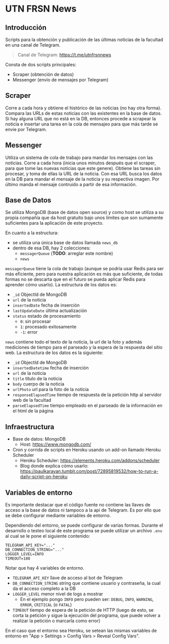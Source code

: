 # UTN FRSN News

## Introducción

Scripts para la obtención y publicación de las últimas noticias de la facultad en una canal de Telegram.

> Canal de Telegram: https://t.me/utnfrsnnews

Consta de dos scripts principales:

- Scraper (obtención de datos)
- Messenger (envío de mensajes por Telegram)

## Scraper

Corre a cada hora y obtiene el histórico de las noticias (no hay otra forma). Compara las URLs de estas noticias con las existentes en la base de datos. Si hay alguna URL que no está en la DB, entonces procede a scrapear la noticia e insertar una tarea en la cola de mensajeo para que más tarde se envie por Telegram.

## Messenger

Utiliza un sistema de cola de trabajo para mandar los mensajes con las noticias. Corre a cada hora (inicia unos minutos después que el scraper, para que tome las nuevas noticias que este genere). Obtiene las tareas sin procesar, y toma de ellas la URL de la noticia. Con esa URL busca los datos en la DB para mandar el mensaje de la noticia y su respectiva imagen. Por último manda el mensaje contruido a partir de esa información.

## Base de Datos

Se utiliza MongoDB (base de datos open source) y como host se utiliza a su propia compañía que da host gratuito bajo unos límites que son sumamente suficientes para la aplicación de este proyecto.

En cuanto a la estructura:

- se utiliza una única base de datos llamada `news_db`
- dentro de esa DB, hay 2 colecciones:
  - `messagerQueue` (**TODO**: arreglar este nombre)
  - `news`

`messagerQueue` tiene la cola de trabajo (aunque se podría usar Redis para ser más eficiente, pero para nuestra aplicación es más que suficiente, de todas formas no se descarta que en el futuro se pueda aplicar Redis para aprender cómo usarlo). La estructura de los datos es:

- `_id` ObjectId de MongoDB
- `url` de la noticia
- `insertedDate` fecha de inserción
- `lastUpdateDate` última actualización
- `status` estado de procesamiento
  - `0`: sin procesar
  - `1`: procesado exitosamente
  - `-1`: error

`news` contiene todo el texto de la noticia, la url de la foto y además mediciones de tiempo para el parseado y la espera de la respuesta del sitio web. La estructura de los datos es la siguiente:

- `_id` ObjectId de MongoDB
- `insertedDatetime` fecha de inserción
- `url` de la noticia
- `title` título de la noticia
- `body` cuerpo de la noticia
- `urlPhoto` url para la foto de la noticia
- `responseElapsedTime` tiempo de respuesta de la petición http al servidor web de la facultad
- `parseElapsedTime` tiempo empleado en el parseado de la información en el html de la página

## Infraestructura

- Base de datos: MongoDB
  - Host: https://www.mongodb.com/
- Cron y corrida de scripts en Heroku usando un add-on llamado Heroku Scheduler
  - Heroku Scheduler: https://elements.heroku.com/addons/scheduler
  - Blog donde explica cómo usarlo: https://paulkarayan.tumblr.com/post/72895819532/how-to-run-a-daily-script-on-heroku

## Variables de entorno

Es importante destacar que el código fuente no contiene las llaves de acceso a la base de datos ni tampoco a la api de Telegram. Es por ello que se debe configurar mediante variables de entorno.

Dependiendo del entorno, se puede configurar de varias formas. Durante el desarrollo o testeo local de este programa se puede utilizar un archivo `.env` al cual se le pone el siguiente contenido:

```
TELEGRAM_API_KEY="..."
DB_CONNECTION_STRING="..."
LOGGER_LEVEL=INFO
TIMEOUT=180
```

Notar que hay 4 variables de entorno.

- `TELEGRAM_API_KEY` llave de acceso al bot de Telegram
- `DB_CONNECTION_STRING` string que contiene usuario y contraseña, la cual da el acceso completo a la DB
- `LOGGER_LEVEL` menor nivel de logs a mostrar
  - En el ejemplo pongo `INFO` pero pueden ser: `DEBUG`, `INFO`, `WARNING`, `ERROR`, `CRITICAL` (o `FATAL`)
- `TIMEOUT` tiempo de espera de la petición de HTTP (luego de esto, se corta la petición y sigue la ejecución del programa, que puede volver a realizar la petición o marcarla como error)

En el caso que el entorno sea Heroku, se setean las mismas variables de entorno en "App > Settings > Config Vars > Reveal Config Vars".

